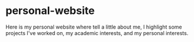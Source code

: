 # personal-website
Here is my personal website where tell a little about me, I highlight some projects I've worked on, my academic interests, and my personal interests.
